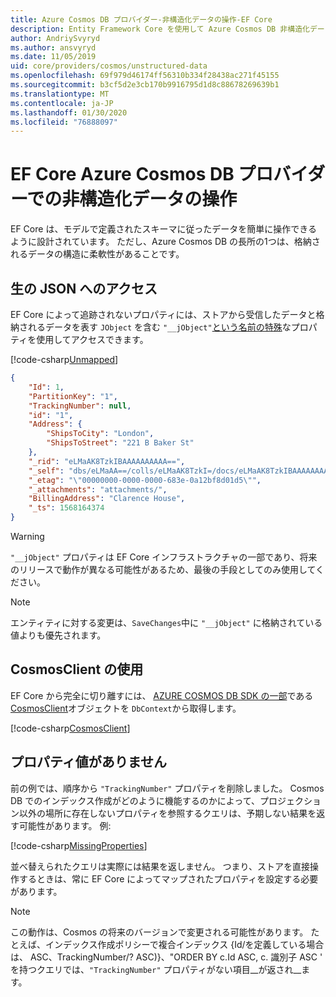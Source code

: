 ```yaml
---
title: Azure Cosmos DB プロバイダー-非構造化データの操作-EF Core
description: Entity Framework Core を使用して Azure Cosmos DB 非構造化データを操作する方法
author: AndriySvyryd
ms.author: ansvyryd
ms.date: 11/05/2019
uid: core/providers/cosmos/unstructured-data
ms.openlocfilehash: 69f979d46174ff56310b334f28438ac271f45155
ms.sourcegitcommit: b3cf5d2e3cb170b9916795d1d8c88678269639b1
ms.translationtype: MT
ms.contentlocale: ja-JP
ms.lasthandoff: 01/30/2020
ms.locfileid: "76888097"
---
```

# <a name="working-with-unstructured-data-in-ef-core-azure-cosmos-db-provider"></a>EF Core Azure Cosmos DB プロバイダーでの非構造化データの操作

EF Core は、モデルで定義されたスキーマに従ったデータを簡単に操作できるように設計されています。 ただし、Azure Cosmos DB の長所の1つは、格納されるデータの構造に柔軟性があることです。

## <a name="accessing-the-raw-json"></a>生の JSON へのアクセス

EF Core によって追跡されないプロパティには、ストアから受信したデータと格納されるデータを表す `JObject` を含む `"__jObject"`[という名前の特殊](../../modeling/shadow-properties.md)なプロパティを使用してアクセスできます。

[!code-csharp[Unmapped](../../../../samples/core/Cosmos/UnstructuredData/Sample.cs?highlight=23,24&name=Unmapped)]

``` json
{
    "Id": 1,
    "PartitionKey": "1",
    "TrackingNumber": null,
    "id": "1",
    "Address": {
        "ShipsToCity": "London",
        "ShipsToStreet": "221 B Baker St"
    },
    "_rid": "eLMaAK8TzkIBAAAAAAAAAA==",
    "_self": "dbs/eLMaAA==/colls/eLMaAK8TzkI=/docs/eLMaAK8TzkIBAAAAAAAAAA==/",
    "_etag": "\"00000000-0000-0000-683e-0a12bf8d01d5\"",
    "_attachments": "attachments/",
    "BillingAddress": "Clarence House",
    "_ts": 1568164374
}
```

> [!WARNING]
> `"__jObject"` プロパティは EF Core インフラストラクチャの一部であり、将来のリリースで動作が異なる可能性があるため、最後の手段としてのみ使用してください。

> [!NOTE]
> エンティティに対する変更は、`SaveChanges`中に `"__jObject"` に格納されている値よりも優先されます。

## <a name="using-cosmosclient"></a>CosmosClient の使用

EF Core から完全に切り離すには、 [AZURE COSMOS DB SDK の一部](/azure/cosmos-db/sql-api-get-started)である[CosmosClient](/dotnet/api/Microsoft.Azure.Cosmos.CosmosClient)オブジェクトを `DbContext`から取得します。

[!code-csharp[CosmosClient](../../../../samples/core/Cosmos/UnstructuredData/Sample.cs?highlight=3&name=CosmosClient)]

## <a name="missing-property-values"></a>プロパティ値がありません

前の例では、順序から `"TrackingNumber"` プロパティを削除しました。 Cosmos DB でのインデックス作成がどのように機能するのかによって、プロジェクション以外の場所に存在しないプロパティを参照するクエリは、予期しない結果を返す可能性があります。 例:

[!code-csharp[MissingProperties](../../../../samples/core/Cosmos/UnstructuredData/Sample.cs?name=MissingProperties)]

並べ替えられたクエリは実際には結果を返しません。 つまり、ストアを直接操作するときは、常に EF Core によってマップされたプロパティを設定する必要があります。

> [!NOTE]
> この動作は、Cosmos の将来のバージョンで変更される可能性があります。 たとえば、インデックス作成ポリシーで複合インデックス {Id/を定義している場合は、 ASC、TrackingNumber/? ASC)}、"ORDER BY c.Id ASC, c. 識別子 ASC ' を持つクエリでは、`"TrackingNumber"` プロパティがない項目__が返され__ます。
